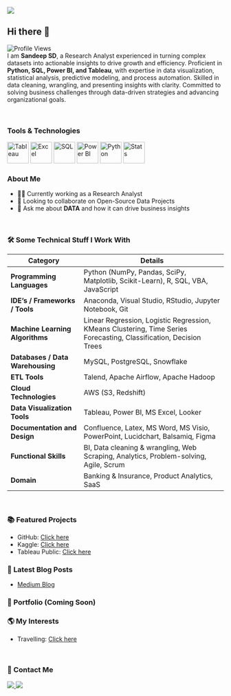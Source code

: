 ![](https://www.googleapis.com/download/storage/v1/b/kaggle-user-content/o/inbox%2F23961675%2Fa8177ec88bc7fd32c57ba9c4069faf1e%2FSandeep%20SD.png?generation=1738854688821912&alt=media)
## Hi there 👋  
![Profile Views](https://komarev.com/ghpvc/?username=DataBells&color=green&for-the-badge&base=100)  
I am **Sandeep SD**, a Research Analyst experienced in turning complex datasets into actionable insights to drive growth and efficiency. Proficient in **Python, SQL, Power BI, and Tableau**, with expertise in data visualization, statistical analysis, predictive modeling, and process automation. Skilled in data cleaning, wrangling, and presenting insights with clarity. Committed to solving business challenges through data-driven strategies and advancing organizational goals.  

<br>

### Tools & Technologies

<img src="https://github.com/user-attachments/assets/17ceb7ca-21a1-413b-a381-ae2a41fbe62e" alt="Tableau" width="50"/> 
<img src="https://github.com/user-attachments/assets/f1ec6d26-0903-4cff-8810-f61c08a55314" alt="Excel" width="50"/> 
<img src="https://github.com/user-attachments/assets/d2cd9540-3a7b-458c-9884-66ede7c670de" alt="SQL" width="50"/> 
<img src="https://github.com/user-attachments/assets/cfff97de-4bb1-47be-95cb-fba8626ecc04" alt="Power BI" width="50"/> 
<img src="https://github.com/user-attachments/assets/6645a6ed-0f95-48d9-b265-874cfab0d1ed" alt="Python" width="50"/> 
<img src="https://github.com/user-attachments/assets/a3f780d1-7ca3-4c70-ba07-477eb7e48fe9" alt="Stats" width="50"/>

<br>

### About Me

- 👨‍💻 Currently working as a Research Analyst
- 👯 Looking to collaborate on Open-Source Data Projects
- 💬 Ask me about **DATA** and how it can drive business insights

<br>

### 🛠️ Some Technical Stuff I Work With

| **Category**                   | **Details**                                                                                         |
|--------------------------------|-----------------------------------------------------------------------------------------------------|
| **Programming Languages**      | Python (NumPy, Pandas, SciPy, Matplotlib, Scikit-Learn), R, SQL, VBA, JavaScript                   |
| **IDE’s / Frameworks / Tools** | Anaconda, Visual Studio, RStudio, Jupyter Notebook, Git                                            |
| **Machine Learning Algorithms**| Linear Regression, Logistic Regression, KMeans Clustering, Time Series Forecasting, Classification, Decision Trees |
| **Databases / Data Warehousing** | MySQL, PostgreSQL, Snowflake                                                                       |
| **ETL Tools**                  | Talend, Apache Airflow, Apache Hadoop                                                              |
| **Cloud Technologies**         | AWS (S3, Redshift)                                                                                 |
| **Data Visualization Tools**   | Tableau, Power BI, MS Excel, Looker                                                                |
| **Documentation and Design**   | Confluence, Latex, MS Word, MS Visio, PowerPoint, Lucidchart, Balsamiq, Figma                      |
| **Functional Skills**          | BI, Data cleaning & wrangling, Web Scraping, Analytics, Problem-solving, Agile, Scrum             |
| **Domain**                     | Banking & Insurance, Product Analytics, SaaS                                                      |

<br>

### 📚 Featured Projects
- GitHub: [Click here](https://github.com/sandeep1080)  
- Kaggle: [Click here](https://www.kaggle.com/sandeep1080)  
- Tableau Public: [Click here](https://public.tableau.com/app/profile/sandeep.sd)  

### 📔 Latest Blog Posts
- [Medium Blog](https://medium.com/@sandeepsdfrance)  

### 🚀 Portfolio (Coming Soon)

### 🌎 My Interests
- Travelling: [Click here](https://unsplash.com/@sandeepsd)  

<br>

### 📩 Contact Me
<a href="mailto:sandeepsrinivasd@gmail.com">
  <img src="https://img.shields.io/badge/Gmail-D14836?style=for-the-badge&logo=gmail&logoColor=white"/>
</a>
<a href="https://www.linkedin.com/in/s-d-sandeep/">
  <img src="https://img.shields.io/badge/LinkedIn-0077B5?style=for-the-badge&logo=linkedin&logoColor=white"/>
</a>
